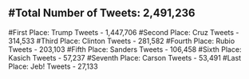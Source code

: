 #Total Number of Tweets: 2,491,236 
---
#First Place: Trump Tweets - 1,447,706
#Second Place: Cruz Tweets - 314,533
#Third Place: Clinton Tweets - 281,582
#Fourth Place: Rubio Tweets - 203,103
#Fifth Place: Sanders Tweets - 106,458
#Sixth Place: Kasich Tweets - 57,237
#Seventh Place: Carson Tweets - 53,491
#Last Place: Jeb! Tweets - 27,133
